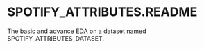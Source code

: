 # SPOTIFY_ATTRIBUTES.README
The basic and advance EDA on a dataset named SPOTIFY_ATTRIBUTES_DATASET.
